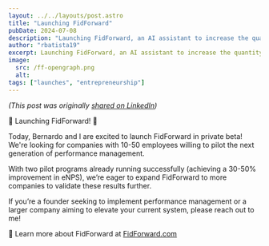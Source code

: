 ```yaml
---
layout: ../../layouts/post.astro
title: "Launching FidForward"
pubDate: 2024-07-08
description: "Launching FidForward, an AI assistant to increase the quantity and quality of feedback in your organization"
author: "rbatista19"
excerpt: Launching FidForward, an AI assistant to increase the quantity and quality of feedback in your organization.
image:
  src: /ff-opengraph.png
  alt:
tags: ["launches", "entrepreneurship"]
---
```


_(This post was originally [shared on LinkedIn](https://www.linkedin.com/posts/batistaricardo_fidforward-reinventing-feedback-in-your-activity-7215985390371893248-dXmF))_

🚀 Launching FidForward! 🚀

Today, Bernardo and I are excited to launch FidForward in private beta! We're looking for companies with 10-50 employees willing to pilot the next generation of performance management.

With two pilot programs already running successfully (achieving a 30-50% improvement in eNPS), we’re eager to expand FidForward to more companies to validate these results further.

If you’re a founder seeking to implement performance management or a larger company aiming to elevate your current system, please reach out to me!

🔗 Learn more about FidForward at [FidForward.com](https://fidforward.com)